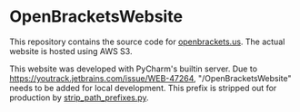 # OpenBracketsWebsite

This repository contains the source code for [openbrackets.us](http://openbrackets.us/).
The actual website is hosted using AWS S3.

This website was developed with PyCharm's builtin server.
Due to https://youtrack.jetbrains.com/issue/WEB-47264, "/OpenBracketsWebsite" needs to be added for local development.
This prefix is stripped out for production by [strip_path_prefixes.py](/strip_path_prefixes.py).